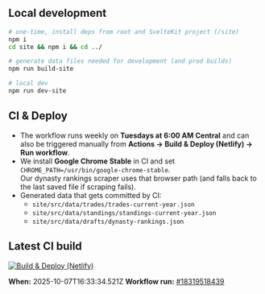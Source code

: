 ## Local development

```bash
# one-time, install deps from root and SvelteKit project (/site)
npm i
cd site && npm i && cd ../

# generate data files needed for development (and prod builds)
npm run build-site

# local dev
npm run dev-site
```

## CI & Deploy

- The workflow runs weekly on **Tuesdays at 6:00 AM Central** and can also be triggered manually from **Actions → Build & Deploy (Netlify) → Run workflow**.
- We install **Google Chrome Stable** in CI and set `CHROME_PATH=/usr/bin/google-chrome-stable`.  
  Our dynasty rankings scraper uses that browser path (and falls back to the last saved file if scraping fails).
- Generated data that gets committed by CI:
    - `site/src/data/trades/trades-current-year.json`
    - `site/src/data/standings/standings-current-year.json`
    - `site/src/data/drafts/dynasty-rankings.json`

<!-- CI-BUILD-BLOCK -->

## Latest CI build

[![Build & Deploy (Netlify)](https://github.com/pjbrown11/biggest-tds/actions/workflows/deploy-netlify.yml/badge.svg)](https://github.com/pjbrown11/biggest-tds/actions/workflows/deploy-netlify.yml)

**When:** 2025-10-07T16:33:34.521Z
**Workflow run:** [#18319518439](https://github.com/pjbrown11/biggest-tds/actions/runs/18319518439)
